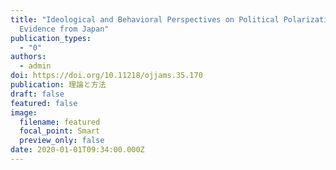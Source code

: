 ```yaml
---
title: "Ideological and Behavioral Perspectives on Political Polarization:
  Evidence from Japan"
publication_types:
  - "0"
authors:
  - admin
doi: https://doi.org/10.11218/ojjams.35.170
publication: 理論と方法
draft: false
featured: false
image:
  filename: featured
  focal_point: Smart
  preview_only: false
date: 2020-01-01T09:34:00.000Z
---
```

